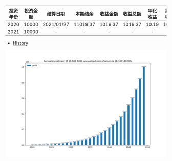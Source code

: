 |投资年份|投资金额|结算日期|本期结余|收益金额|收益总额|年化收益|累计收益|目标差值|
|:---:|:---:|:---:|:---:|:---:|:---:|:---:|:---:|:---:|
|2020|10000|2021/01/27|11019.37|1019.37|1019.37|10.19|10.19|-6.876082|
|2021|10000|-|-|-|-|-|-|-|


* [History](History.MD)


<img src="../moneyFile/Figure_1.png" style="zoom:100%">


